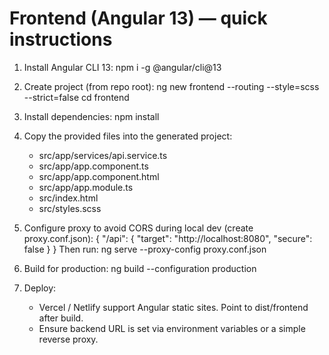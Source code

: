 # Frontend (Angular 13) — quick instructions

1. Install Angular CLI 13:
   npm i -g @angular/cli@13

2. Create project (from repo root):
   ng new frontend --routing --style=scss --strict=false
   cd frontend

3. Install dependencies:
   npm install

4. Copy the provided files into the generated project:
   - src/app/services/api.service.ts
   - src/app/app.component.ts
   - src/app/app.component.html
   - src/app/app.module.ts
   - src/index.html
   - src/styles.scss

5. Configure proxy to avoid CORS during local dev (create proxy.conf.json):
   {
     "/api": {
       "target": "http://localhost:8080",
       "secure": false
     }
   }
   Then run:
   ng serve --proxy-config proxy.conf.json

6. Build for production:
   ng build --configuration production

7. Deploy:
   - Vercel / Netlify support Angular static sites. Point to dist/frontend after build.
   - Ensure backend URL is set via environment variables or a simple reverse proxy.
